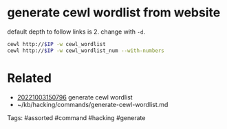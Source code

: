 # generate cewl wordlist from website
default depth to follow links is 2. change with `-d`.
```bash
cewl http://$IP -w cewl_wordlist
cewl http://$IP -w cewl_wordlist_num --with-numbers
```

# Related
- [20221003150796](/zet/20221003150796/README.md) generate cewl wordlist
- ~/kb/hacking/commands/generate-cewl-wordlist.md

Tags:
    #assorted #command #hacking #generate
